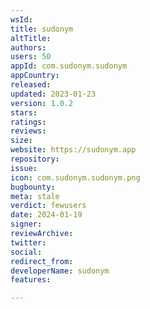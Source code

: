 ```yaml
---
wsId: 
title: sudonym
altTitle: 
authors: 
users: 50
appId: com.sudonym.sudonym
appCountry: 
released: 
updated: 2023-01-23
version: 1.0.2
stars: 
ratings: 
reviews: 
size: 
website: https://sudonym.app
repository: 
issue: 
icon: com.sudonym.sudonym.png
bugbounty: 
meta: stale
verdict: fewusers
date: 2024-01-19
signer: 
reviewArchive: 
twitter: 
social: 
redirect_from: 
developerName: sudonym
features: 

---
```


